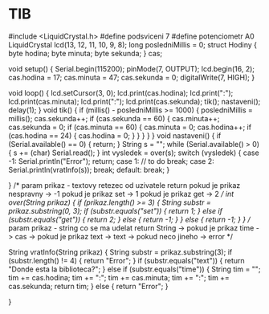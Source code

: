 # TIB
#include <LiquidCrystal.h>
#define podsviceni 7
#define potenciometr A0
LiquidCrystal lcd(13, 12, 11, 10, 9, 8);
long posledniMillis = 0;
struct Hodiny {
  byte hodina;
  byte minuta;
  byte sekunda;
} cas;

void setup() {
  Serial.begin(115200);
  pinMode(7, OUTPUT);
  lcd.begin(16, 2);
  cas.hodina = 17;
  cas.minuta = 47;
  cas.sekunda = 0;
  digitalWrite(7, HIGH);
}

void loop() {
  lcd.setCursor(3, 0);
  lcd.print(cas.hodina);
  lcd.print(":");
  lcd.print(cas.minuta);
  lcd.print(":");
  lcd.print(cas.sekunda);
  tik();
  nastaveni();
  delay(1);
}
void tik() {
  if (millis() - posledniMillis >= 1000) {
    posledniMillis = millis();
    cas.sekunda++;
    if (cas.sekunda == 60) {
      cas.minuta++;
      cas.sekunda = 0;
      if (cas.minuta == 60) {
        cas.minuta = 0;
        cas.hodina++;
        if (cas.hodina == 24) {
          cas.hodina = 0;
        }
      }
    }
  }
}
void nastaveni() {
  if (Serial.available() == 0) {
    return;
  }
  String s = "";
  while (Serial.available() > 0) {
    s += (char) Serial.read();
  }
  int vysledek = over(s);
  switch (vysledek) {
    case -1:
      Serial.println("Error");
      return;
    case 1:
      // to do
      break;
    case 2:
      Serial.println(vratInfo(s));
      break;
    default:
      break;
  }

}
/*
   param prikaz - textovy retezec od uzivatele
   return pokud je prikaz nespravny -> -1
          pokud je prikaz set -> 1
          pokud je prikaz get -> 2
*/
int over(String prikaz) {
  if (prikaz.length() >= 3) {
    String substr = prikaz.substring(0, 3);
    if (substr.equals("set")) {
      return 1;
    } else if (substr.equals("get")) {
      return 2;
    } else {
      return -1;
    }
  } else {
    return -1;
  }
}
/*
   param prikaz - string co se ma udelat
   return String -> pokud je prikaz time -> cas
                 -> pokud je prikaz text -> text
                 -> pokud neco jineho -> error
*/

String vratInfo(String prikaz) {
  String substr = prikaz.substring(3);
  if (substr.length() != 4) {
    return "Error";
  }
  if (substr.equals("text")) {
    return "Donde esta la biblioteca?";
  } else if (substr.equals("time")) {
    String tim = "";
    tim += cas.hodina;
    tim += ":";
    tim += cas.minuta;
    tim += ":";
    tim += cas.sekunda;
    return tim;
  } else {
    return "Error";
  }

}

